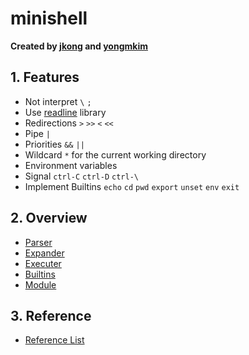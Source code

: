 # **minishell**
**Created by [jkong](https://profile.intra.42.fr/users/jkong) and [yongmkim](https://profile.intra.42.fr/users/yongmkim)**

## 1. Features
* Not interpret `\` `;`
* Use [readline](https://tiswww.case.edu/php/chet/readline/rltop.html) library
* Redirections `>` `>>` `<` `<<`
* Pipe `|`
* Priorities `&&` `||`
* Wildcard `*` for the current working directory
* Environment variables
* Signal `ctrl-C` `ctrl-D` `ctrl-\`
* Implement Builtins `echo` `cd` `pwd` `export` `unset` `env` `exit`

## 2. Overview
* [Parser](https://github.com/42-shell/minishell/wiki/1.-Parser)
* [Expander](https://github.com/42-shell/minishell/wiki/2.-Expander)
* [Executer](https://github.com/42-shell/minishell/wiki/3.-Executer)
* [Builtins](https://github.com/42-shell/minishell/wiki/4.-Builtins)
* [Module](https://github.com/42-shell/minishell/wiki/5.-Module)

## 3. Reference
* [Reference List](https://github.com/42-shell/minishell/wiki/Reference)
